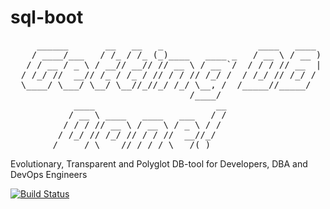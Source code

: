 # sql-boot

<pre>
     ______       __   __   _                  ____   ____ 
    / ____/___   / /_ / /_ (_)____   ____ _   / __ \ / __ )
   / / __ / _ \ / __// __// // __ \ / __ `/  / / / // __  |
  / /_/ //  __// /_ / /_ / // / / // /_/ /  / /_/ // /_/ / 
  \____/ \___/ \__/ \__//_//_/ /_/ \__, /  /_____//_____/  
                                  /____/                   
            ____                       __
           / __ \ ____   ____   ___   / /
          / / / // __ \ / __ \ / _ \ / / 
         / /_/ // /_/ // / / //  __//_/  
        /_____/ \____//_/ /_/ \___/(_)   
</pre>

Evolutionary, Transparent and Polyglot DB-tool for Developers, DBA and DevOps Engineers



[![Build Status](https://travis-ci.org/mgramin/sql-boot.svg?branch=master)](https://travis-ci.org/mgramin/sql-boot)